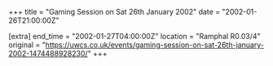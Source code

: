 +++
title = "Gaming Session on Sat 26th January 2002"
date = "2002-01-26T21:00:00Z"

[extra]
end_time = "2002-01-27T04:00:00Z"
location = "Ramphal R0.03/4"
original = "https://uwcs.co.uk/events/gaming-session-on-sat-26th-january-2002-1474488928230/"
+++




